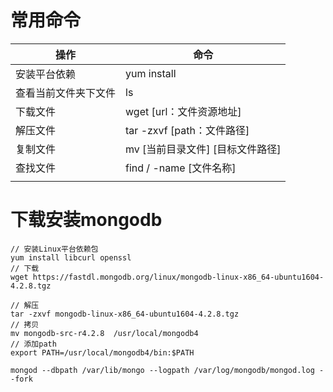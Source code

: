 # 常用命令

| 操作                 | 命令                              |
| -------------------- | --------------------------------- |
| 安装平台依赖         | yum install                       |
| 查看当前文件夹下文件 | ls                                |
| 下载文件             | wget [url：文件资源地址]          |
| 解压文件             | tar -zxvf  [path：文件路径]       |
| 复制文件             | mv [当前目录文件]  [目标文件路径] |
| 查找文件             | find / -name [文件名称]           |
|                      |                                   |



# 下载安装mongodb



```
// 安装Linux平台依赖包
yum install libcurl openssl
// 下载
wget https://fastdl.mongodb.org/linux/mongodb-linux-x86_64-ubuntu1604-4.2.8.tgz 

// 解压
tar -zxvf mongodb-linux-x86_64-ubuntu1604-4.2.8.tgz 
// 拷贝
mv mongodb-src-r4.2.8  /usr/local/mongodb4 
// 添加path
export PATH=/usr/local/mongodb4/bin:$PATH

mongod --dbpath /var/lib/mongo --logpath /var/log/mongodb/mongod.log --fork

```

